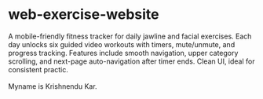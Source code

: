 # web-exercise-website
A mobile-friendly fitness tracker for daily jawline and facial exercises. Each day unlocks six guided video workouts with timers, mute/unmute, and progress tracking. Features include smooth navigation, upper category scrolling, and next-page auto-navigation after timer ends. Clean UI, ideal for consistent practic.
<br><br>
Myname is Krishnendu Kar.
